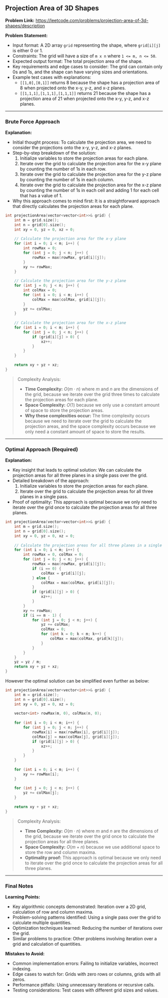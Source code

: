 ## Projection Area of 3D Shapes
**Problem Link:** https://leetcode.com/problems/projection-area-of-3d-shapes/description

**Problem Statement:**
- Input format: A 2D array `grid` representing the shape, where `grid[i][j]` is either 0 or 1.
- Constraints: The grid will have a size of `m x n` where `1 <= m, n <= 50`.
- Expected output format: The total projection area of the shape.
- Key requirements and edge cases to consider: The grid can contain only 0s and 1s, and the shape can have varying sizes and orientations.
- Example test cases with explanations:
    - `[[1,0],[0,1]]` returns 8 because the shape has a projection area of 8 when projected onto the x-y, y-z, and x-z planes.
    - `[[1,1,1],[1,1,1],[1,1,1]]` returns 21 because the shape has a projection area of 21 when projected onto the x-y, y-z, and x-z planes.

---

### Brute Force Approach

**Explanation:**
- Initial thought process: To calculate the projection area, we need to consider the projections onto the x-y, y-z, and x-z planes.
- Step-by-step breakdown of the solution:
    1. Initialize variables to store the projection areas for each plane.
    2. Iterate over the grid to calculate the projection area for the x-y plane by counting the number of 1s in each row.
    3. Iterate over the grid to calculate the projection area for the y-z plane by counting the number of 1s in each column.
    4. Iterate over the grid to calculate the projection area for the x-z plane by counting the number of 1s in each cell and adding 1 for each cell that has a value of 1.
- Why this approach comes to mind first: It is a straightforward approach that directly calculates the projection areas for each plane.

```cpp
int projectionArea(vector<vector<int>>& grid) {
    int m = grid.size();
    int n = grid[0].size();
    int xy = 0, yz = 0, xz = 0;
    
    // Calculate the projection area for the x-y plane
    for (int i = 0; i < m; i++) {
        int rowMax = 0;
        for (int j = 0; j < n; j++) {
            rowMax = max(rowMax, grid[i][j]);
        }
        xy += rowMax;
    }
    
    // Calculate the projection area for the y-z plane
    for (int j = 0; j < n; j++) {
        int colMax = 0;
        for (int i = 0; i < m; i++) {
            colMax = max(colMax, grid[i][j]);
        }
        yz += colMax;
    }
    
    // Calculate the projection area for the x-z plane
    for (int i = 0; i < m; i++) {
        for (int j = 0; j < n; j++) {
            if (grid[i][j] > 0) {
                xz++;
            }
        }
    }
    
    return xy + yz + xz;
}
```

> Complexity Analysis:
> - **Time Complexity:** $O(m \cdot n)$ where $m$ and $n$ are the dimensions of the grid, because we iterate over the grid three times to calculate the projection areas for each plane.
> - **Space Complexity:** $O(1)$ because we only use a constant amount of space to store the projection areas.
> - **Why these complexities occur:** The time complexity occurs because we need to iterate over the grid to calculate the projection areas, and the space complexity occurs because we only need a constant amount of space to store the results.

---

### Optimal Approach (Required)

**Explanation:**
- Key insight that leads to optimal solution: We can calculate the projection areas for all three planes in a single pass over the grid.
- Detailed breakdown of the approach:
    1. Initialize variables to store the projection areas for each plane.
    2. Iterate over the grid to calculate the projection areas for all three planes in a single pass.
- Proof of optimality: This approach is optimal because we only need to iterate over the grid once to calculate the projection areas for all three planes.

```cpp
int projectionArea(vector<vector<int>>& grid) {
    int m = grid.size();
    int n = grid[0].size();
    int xy = 0, yz = 0, xz = 0;
    
    // Calculate the projection areas for all three planes in a single pass
    for (int i = 0; i < m; i++) {
        int rowMax = 0, colMax = 0;
        for (int j = 0; j < n; j++) {
            rowMax = max(rowMax, grid[i][j]);
            if (i == 0) {
                colMax = grid[i][j];
            } else {
                colMax = max(colMax, grid[i][j]);
            }
            if (grid[i][j] > 0) {
                xz++;
            }
        }
        xy += rowMax;
        if (i == m - 1) {
            for (int j = 0; j < n; j++) {
                yz += colMax;
                colMax = 0;
                for (int k = 0; k < m; k++) {
                    colMax = max(colMax, grid[k][j]);
                }
            }
        }
    }
    yz = yz / m;
    return xy + yz + xz;
}
```
However the optimal solution can be simplified even further as below:
```cpp
int projectionArea(vector<vector<int>>& grid) {
    int m = grid.size();
    int n = grid[0].size();
    int xy = 0, yz = 0, xz = 0;
    
    vector<int> rowMax(m, 0), colMax(n, 0);
    
    for (int i = 0; i < m; i++) {
        for (int j = 0; j < n; j++) {
            rowMax[i] = max(rowMax[i], grid[i][j]);
            colMax[j] = max(colMax[j], grid[i][j]);
            if (grid[i][j] > 0) {
                xz++;
            }
        }
    }
    
    for (int i = 0; i < m; i++) {
        xy += rowMax[i];
    }
    
    for (int j = 0; j < n; j++) {
        yz += colMax[j];
    }
    
    return xy + yz + xz;
}
```

> Complexity Analysis:
> - **Time Complexity:** $O(m \cdot n)$ where $m$ and $n$ are the dimensions of the grid, because we iterate over the grid once to calculate the projection areas for all three planes.
> - **Space Complexity:** $O(m + n)$ because we use additional space to store the row and column maxima.
> - **Optimality proof:** This approach is optimal because we only need to iterate over the grid once to calculate the projection areas for all three planes.

---

### Final Notes

**Learning Points:**
- Key algorithmic concepts demonstrated: Iteration over a 2D grid, calculation of row and column maxima.
- Problem-solving patterns identified: Using a single pass over the grid to calculate multiple quantities.
- Optimization techniques learned: Reducing the number of iterations over the grid.
- Similar problems to practice: Other problems involving iteration over a grid and calculation of quantities.

**Mistakes to Avoid:**
- Common implementation errors: Failing to initialize variables, incorrect indexing.
- Edge cases to watch for: Grids with zero rows or columns, grids with all zeros.
- Performance pitfalls: Using unnecessary iterations or recursive calls.
- Testing considerations: Test cases with different grid sizes and values.